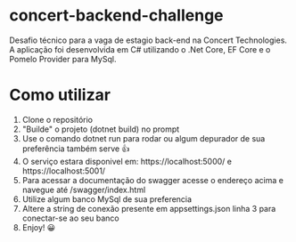 # concert-backend-challenge
Desafio técnico para a vaga de estagio back-end na Concert Technologies.
A aplicação foi desenvolvida em C# utilizando o .Net Core, EF Core e o Pomelo Provider para MySql.

# Como utilizar
1. Clone o repositório
2. "Builde" o projeto (dotnet build) no prompt
3. Use o comando dotnet run para rodar ou algum depurador de sua preferência também serve 👍
4. O serviço estara disponivel em: https://localhost:5000/ e https://localhost:5001/
5. Para acessar a documentação do swagger acesse o endereço acima e navegue até /swagger/index.html
6. Utilize algum banco MySql de sua preferencia
7. Altere a string de conexão presente em appsettings.json linha 3 para conectar-se ao seu banco
8. Enjoy! 😀
